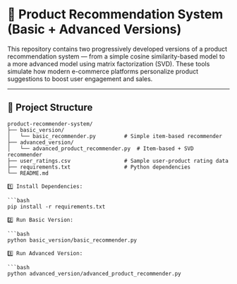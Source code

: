 # 🛒 Product Recommendation System (Basic + Advanced Versions)

This repository contains two progressively developed versions of a product recommendation system — from a simple cosine similarity-based model to a more advanced model using matrix factorization (SVD). These tools simulate how modern e-commerce platforms personalize product suggestions to boost user engagement and sales.

---

## 📁 Project Structure

```plaintext
product-recommender-system/
├── basic_version/
│   └── basic_recommender.py         # Simple item-based recommender
├── advanced_version/
│   └── advanced_product_recommender.py  # Item-based + SVD recommender
├── user_ratings.csv                 # Sample user-product rating data
├── requirements.txt                 # Python dependencies
└── README.md                       

1️⃣ Install Dependencies:

```bash
pip install -r requirements.txt

2️⃣ Run Basic Version:

```bash
python basic_version/basic_recommender.py

3️⃣ Run Advanced Version:

```bash
python advanced_version/advanced_product_recommender.py